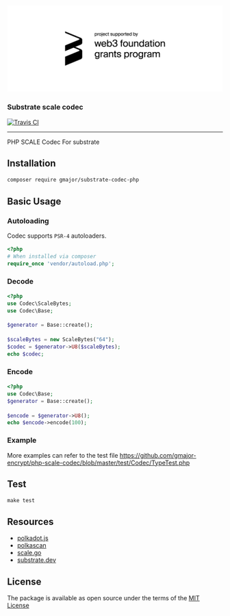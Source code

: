 ![grants_badge](./grants_badge.png)

### Substrate scale codec

[![Travis CI](https://api.travis-ci.org/gmajor-encrypt/php-scale-codec.svg)](https://travis-ci.org/github/gmajor-encrypt/php-scale-codec)

---
PHP SCALE Codec For substrate


## Installation

```sh
composer require gmajor/substrate-codec-php
```

## Basic Usage

### Autoloading

Codec supports `PSR-4` autoloaders.

```php
<?php
# When installed via composer
require_once 'vendor/autoload.php';
```


### Decode

```php
<?php
use Codec\ScaleBytes;
use Codec\Base;

$generator = Base::create();

$scaleBytes = new ScaleBytes("64");
$codec = $generator->U8($scaleBytes);
echo $codec;
```


### Encode

```php
<?php
use Codec\Base;
$generator = Base::create();

$encode = $generator->U8();
echo $encode->encode(100);

```

### Example

More examples can refer to the test file https://github.com/gmajor-encrypt/php-scale-codec/blob/master/test/Codec/TypeTest.php

## Test

```
make test
```


## Resources

- [polkadot.js](http://polkadot.js.org/)
- [polkascan](https://github.com/polkascan)
- [scale.go](https://github.com/itering/scale.go)
- [substrate.dev](https://substrate.dev/docs/en/knowledgebase/advanced/codec)


## License

The package is available as open source under the terms of the [MIT License](https://opensource.org/licenses/MIT)